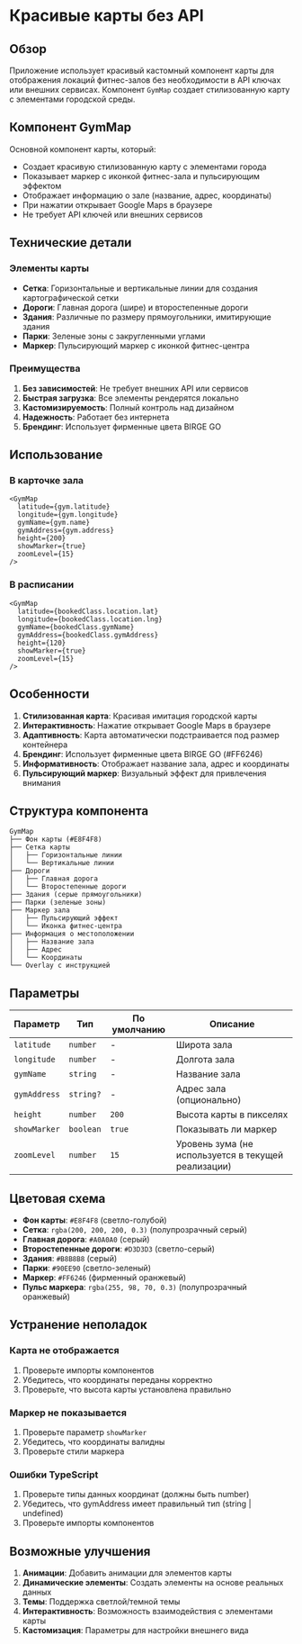 # Красивые карты без API

## Обзор

Приложение использует красивый кастомный компонент карты для отображения локаций фитнес-залов без необходимости в API ключах или внешних сервисах. Компонент `GymMap` создает стилизованную карту с элементами городской среды.

## Компонент GymMap

Основной компонент карты, который:
- Создает красивую стилизованную карту с элементами города
- Показывает маркер с иконкой фитнес-зала и пульсирующим эффектом
- Отображает информацию о зале (название, адрес, координаты)
- При нажатии открывает Google Maps в браузере
- Не требует API ключей или внешних сервисов

## Технические детали

### Элементы карты
- **Сетка**: Горизонтальные и вертикальные линии для создания картографической сетки
- **Дороги**: Главная дорога (шире) и второстепенные дороги
- **Здания**: Различные по размеру прямоугольники, имитирующие здания
- **Парки**: Зеленые зоны с закругленными углами
- **Маркер**: Пульсирующий маркер с иконкой фитнес-центра

### Преимущества
1. **Без зависимостей**: Не требует внешних API или сервисов
2. **Быстрая загрузка**: Все элементы рендерятся локально
3. **Кастомизируемость**: Полный контроль над дизайном
4. **Надежность**: Работает без интернета
5. **Брендинг**: Использует фирменные цвета BIRGE GO

## Использование

### В карточке зала
```tsx
<GymMap
  latitude={gym.latitude}
  longitude={gym.longitude}
  gymName={gym.name}
  gymAddress={gym.address}
  height={200}
  showMarker={true}
  zoomLevel={15}
/>
```

### В расписании
```tsx
<GymMap
  latitude={bookedClass.location.lat}
  longitude={bookedClass.location.lng}
  gymName={bookedClass.gymName}
  gymAddress={bookedClass.gymAddress}
  height={120}
  showMarker={true}
  zoomLevel={15}
/>
```

## Особенности

1. **Стилизованная карта**: Красивая имитация городской карты
2. **Интерактивность**: Нажатие открывает Google Maps в браузере
3. **Адаптивность**: Карта автоматически подстраивается под размер контейнера
4. **Брендинг**: Использует фирменные цвета BIRGE GO (#FF6246)
5. **Информативность**: Отображает название зала, адрес и координаты
6. **Пульсирующий маркер**: Визуальный эффект для привлечения внимания

## Структура компонента

```
GymMap
├── Фон карты (#E8F4F8)
├── Сетка карты
│   ├── Горизонтальные линии
│   └── Вертикальные линии
├── Дороги
│   ├── Главная дорога
│   └── Второстепенные дороги
├── Здания (серые прямоугольники)
├── Парки (зеленые зоны)
├── Маркер зала
│   ├── Пульсирующий эффект
│   └── Иконка фитнес-центра
├── Информация о местоположении
│   ├── Название зала
│   ├── Адрес
│   └── Координаты
└── Overlay с инструкцией
```

## Параметры

| Параметр | Тип | По умолчанию | Описание |
|----------|-----|--------------|----------|
| `latitude` | `number` | - | Широта зала |
| `longitude` | `number` | - | Долгота зала |
| `gymName` | `string` | - | Название зала |
| `gymAddress` | `string?` | - | Адрес зала (опционально) |
| `height` | `number` | `200` | Высота карты в пикселях |
| `showMarker` | `boolean` | `true` | Показывать ли маркер |
| `zoomLevel` | `number` | `15` | Уровень зума (не используется в текущей реализации) |

## Цветовая схема

- **Фон карты**: `#E8F4F8` (светло-голубой)
- **Сетка**: `rgba(200, 200, 200, 0.3)` (полупрозрачный серый)
- **Главная дорога**: `#A0A0A0` (серый)
- **Второстепенные дороги**: `#D3D3D3` (светло-серый)
- **Здания**: `#B8B8B8` (серый)
- **Парки**: `#90EE90` (светло-зеленый)
- **Маркер**: `#FF6246` (фирменный оранжевый)
- **Пульс маркера**: `rgba(255, 98, 70, 0.3)` (полупрозрачный оранжевый)

## Устранение неполадок

### Карта не отображается
1. Проверьте импорты компонентов
2. Убедитесь, что координаты переданы корректно
3. Проверьте, что высота карты установлена правильно

### Маркер не показывается
1. Проверьте параметр `showMarker`
2. Убедитесь, что координаты валидны
3. Проверьте стили маркера

### Ошибки TypeScript
1. Проверьте типы данных координат (должны быть number)
2. Убедитесь, что gymAddress имеет правильный тип (string | undefined)
3. Проверьте импорты компонентов

## Возможные улучшения

1. **Анимации**: Добавить анимации для элементов карты
2. **Динамические элементы**: Создать элементы на основе реальных данных
3. **Темы**: Поддержка светлой/темной темы
4. **Интерактивность**: Возможность взаимодействия с элементами карты
5. **Кастомизация**: Параметры для настройки внешнего вида
